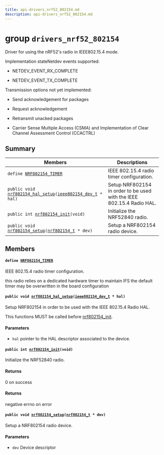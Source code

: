 ```yaml
---
title: api-drivers_nrf52_802154.md
description: api-drivers_nrf52_802154.md
---
```

# group `drivers_nrf52_802154` 

Driver for using the nRF52's radio in IEEE802.15.4 mode.

Implementation stateNetdev events supported:

* NETDEV_EVENT_RX_COMPLETE

* NETDEV_EVENT_TX_COMPLETE

Transmission options not yet implemented:

* Send acknowledgement for packages

* Request acknowledgement

* Retransmit unacked packages

* Carrier Sense Multiple Access (CSMA) and Implementation of Clear Channel Assessment Control (CCACTRL)

## Summary

 Members                        | Descriptions                                
--------------------------------|---------------------------------------------
`define `[`NRF802154_TIMER`](#group__drivers__nrf52__802154_1ga4501d11d1af360c79a9ae74e952daf22)            | IEEE 802.15.4 radio timer configuration.
`public void `[`nrf802154_hal_setup`](#group__drivers__nrf52__802154_1ga7fba1c0a6a9aca834e9c9d31d9129329)`(`[`ieee802154_dev_t`](./doc/starlight-docs/src/content/docs/apidoc/api-undefined.md#group__drivers__ieee802154__hal_1ga4715febafac1cf09aab1cc3cdeb1460e)` * hal)`            | Setup NRF802154 in order to be used with the IEEE 802.15.4 Radio HAL.
`public int `[`nrf802154_init`](#group__drivers__nrf52__802154_1ga4dfdb3f2a1f91cc60445ee21ce3662f0)`(void)`            | Initialize the NRF52840 radio.
`public void `[`nrf802154_setup`](#group__drivers__nrf52__802154_1ga7f474ec5f8c81050e12bf2edd991c9e6)`(`[`nrf802154_t`](./doc/starlight-docs/src/content/docs/apidoc/api-undefined.md#group__drivers__nrf52__802154_1gac4507461aa3a496c7acf92360a831e54)` * dev)`            | Setup a NRF802154 radio device.

## Members

#### `define `[`NRF802154_TIMER`](#group__drivers__nrf52__802154_1ga4501d11d1af360c79a9ae74e952daf22) 

IEEE 802.15.4 radio timer configuration.

this radio relies on a dedicated hardware timer to maintain IFS
     the default timer may be overwritten in the board configuration

#### `public void `[`nrf802154_hal_setup`](#group__drivers__nrf52__802154_1ga7fba1c0a6a9aca834e9c9d31d9129329)`(`[`ieee802154_dev_t`](./doc/starlight-docs/src/content/docs/apidoc/api-undefined.md#group__drivers__ieee802154__hal_1ga4715febafac1cf09aab1cc3cdeb1460e)` * hal)` 

Setup NRF802154 in order to be used with the IEEE 802.15.4 Radio HAL.

This functions MUST be called before [nrf802154_init](./doc/starlight-docs/src/content/docs/apidoc/api-undefined.md#group__drivers__nrf52__802154_1ga4dfdb3f2a1f91cc60445ee21ce3662f0).

#### Parameters
* `hal` pointer to the HAL descriptor associated to the device.

#### `public int `[`nrf802154_init`](#group__drivers__nrf52__802154_1ga4dfdb3f2a1f91cc60445ee21ce3662f0)`(void)` 

Initialize the NRF52840 radio.

#### Returns
0 on success 

#### Returns
negative errno on error

#### `public void `[`nrf802154_setup`](#group__drivers__nrf52__802154_1ga7f474ec5f8c81050e12bf2edd991c9e6)`(`[`nrf802154_t`](./doc/starlight-docs/src/content/docs/apidoc/api-undefined.md#group__drivers__nrf52__802154_1gac4507461aa3a496c7acf92360a831e54)` * dev)` 

Setup a NRF802154 radio device.

#### Parameters
* `dev` Device descriptor

